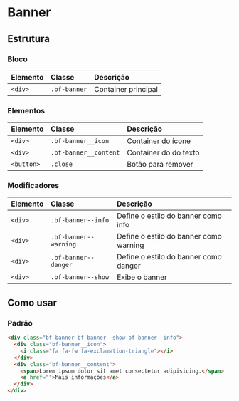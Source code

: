 # Banner

## Estrutura

### Bloco

| Elemento | Classe       | Descrição           |
| :------- | :----------- | :------------------ |
| `<div>`  | `.bf-banner` | Container principal |

### Elementos

| Elemento   | Classe                | Descrição             |
| :--------- | :-------------------- | :-------------------- |
| `<div>`    | `.bf-banner__icon`    | Container do ícone    |
| `<div>`    | `.bf-banner__content` | Container do do texto |
| `<button>` | `.close`              | Botão para remover    |

### Modificadores

| Elemento | Classe                | Descrição                              |
| :------- | :-------------------- | :------------------------------------- |
| `<div>`  | `.bf-banner--info`    | Define o estilo do banner como info    |
| `<div>`  | `.bf-banner--warning` | Define o estilo do banner como warning |
| `<div>`  | `.bf-banner--danger`  | Define o estilo do banner como danger  |
| `<div>`  | `.bf-banner--show`    | Exibe o banner                         |

## Como usar

### Padrão

```html
<div class="bf-banner bf-banner--show bf-banner--info">
  <div class="bf-banner__icon">
    <i class="fa fa-fw fa-exclamation-triangle"></i>
  </div>
  <div class="bf-banner__content">
    <span>Lorem ipsum dolor sit amet consectetur adipisicing.</span>
    <a href="">Mais informações</a>
  </div>
</div>
```
